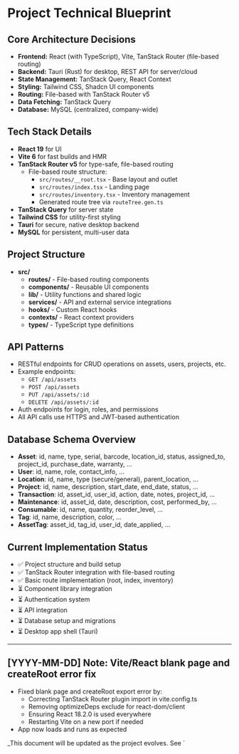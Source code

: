 # Project Technical Blueprint

## Core Architecture Decisions
- **Frontend:** React (with TypeScript), Vite, TanStack Router (file-based routing)
- **Backend:** Tauri (Rust) for desktop, REST API for server/cloud
- **State Management:** TanStack Query, React Context
- **Styling:** Tailwind CSS, Shadcn UI components
- **Routing:** File-based with TanStack Router v5
- **Data Fetching:** TanStack Query
- **Database:** MySQL (centralized, company-wide)

## Tech Stack Details
- **React 19** for UI
- **Vite 6** for fast builds and HMR
- **TanStack Router v5** for type-safe, file-based routing
  - File-based route structure:
    - `src/routes/__root.tsx` - Base layout and outlet
    - `src/routes/index.tsx` - Landing page
    - `src/routes/inventory.tsx` - Inventory management
    - Generated route tree via `routeTree.gen.ts`
- **TanStack Query** for server state
- **Tailwind CSS** for utility-first styling
- **Tauri** for secure, native desktop backend
- **MySQL** for persistent, multi-user data

## Project Structure
- **src/**
  - **routes/** - File-based routing components
  - **components/** - Reusable UI components
  - **lib/** - Utility functions and shared logic
  - **services/** - API and external service integrations
  - **hooks/** - Custom React hooks
  - **contexts/** - React context providers
  - **types/** - TypeScript type definitions

## API Patterns
- RESTful endpoints for CRUD operations on assets, users, projects, etc.
- Example endpoints:
  - `GET /api/assets`
  - `POST /api/assets`
  - `PUT /api/assets/:id`
  - `DELETE /api/assets/:id`
- Auth endpoints for login, roles, and permissions
- All API calls use HTTPS and JWT-based authentication

## Database Schema Overview
- **Asset**: id, name, type, serial, barcode, location_id, status, assigned_to, project_id, purchase_date, warranty, ...
- **User**: id, name, role, contact_info, ...
- **Location**: id, name, type (secure/general), parent_location, ...
- **Project**: id, name, description, start_date, end_date, status, ...
- **Transaction**: id, asset_id, user_id, action, date, notes, project_id, ...
- **Maintenance**: id, asset_id, date, description, cost, performed_by, ...
- **Consumable**: id, name, quantity, reorder_level, ...
- **Tag**: id, name, description, color, ...
- **AssetTag**: asset_id, tag_id, user_id, date_applied, ...

## Current Implementation Status
- ✅ Project structure and build setup
- ✅ TanStack Router integration with file-based routing
- ✅ Basic route implementation (root, index, inventory)
- ⏳ Component library integration
- ⏳ Authentication system
- ⏳ API integration
- ⏳ Database setup and migrations
- ⏳ Desktop app shell (Tauri)

---

## [YYYY-MM-DD] Note: Vite/React blank page and createRoot error fix
- Fixed blank page and createRoot export error by:
  - Correcting TanStack Router plugin import in vite.config.ts
  - Removing optimizeDeps exclude for react-dom/client
  - Ensuring React 18.2.0 is used everywhere
  - Restarting Vite on a new port if needed
- App now loads and runs as expected

_This document will be updated as the project evolves. See `